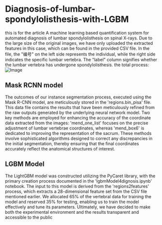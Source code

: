 # Diagnosis-of-lumbar-spondylolisthesis-with-LGBM

this is for the article A machine learning based quantification system for automated diagnosis of lumbar spondylolisthesis on spinal X-rays.
Due to the large size of the original images, we have only uploaded the extracted features in this case, which can be found in the provided CSV file. In the file, the "编号" on the left side represents the individual, while the right side indicates the specific lumbar vertebra. The "label" column signifies whether the lumbar vertebra has undergone spondylolisthesis. 
the total process:
![Image](https://raw.github.com/THUzyt21/Diagnosis-of-lumbar-spondylolisthesis-with-LGBM/tree/main/fd/总流程.png)
## Mask RCNN model
The outcomes of our instance segmentation process, executed using the Mask R-CNN model, are meticulously stored in the 'regions.bin_pisa' file. This data file contains the results that have been meticulously refined from the raw outputs generated by the underlying neural network model. Two key methods are employed for enhancing the accuracy of the coordinate data extracted from the images: 'mend_one_list' focuses on the precise adjustment of lumbar vertebrae coordinates, whereas 'mend_box6' is dedicated to improving the representation of the sacrum. These methods involve sophisticated algorithms designed to correct any discrepancies in the initial segmentation, thereby ensuring that the final coordinates accurately reflect the anatomical structures of interest.

## LGBM Model
The LightGBM model was constructed utilizing the PyCaret library, with the primary creation process documented in the 'lgbmModel4dignosis.ipynb' notebook. The input to this model is derived from the 'regions2features' process, which extracts a 28-dimensional feature set from the CSV file mentioned earlier. We allocated 65% of the vertebral data for training the model and reserved 35% for testing, enabling us to train the model effectively and tune its parameters. Ultimately, we have decided to make both the experimental environment and the results transparent and accessible to the public
